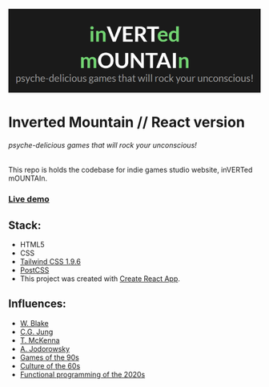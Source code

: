 ![Inverted Mountain logo](invertedmountain_logo.png "Inverted Mountain logo")
# Inverted Mountain // React version
###### psyche-delicious games that will rock your unconscious!

This repo is holds the codebase for indie games studio website, inVERTed mOUNTAIn.

### [Live demo](inmountapp.surge.sh)

## Stack:

* HTML5
* CSS
* [Tailwind CSS 1.9.6](https://tailwindcss.com/)
* [PostCSS](https://postcss.org/)
* This project was created with [Create React App](https://github.com/facebook/create-react-app).


## Influences: 

* [W. Blake](https://en.wikipedia.org/wiki/William_Blake)
* [C.G. Jung](https://en.wikipedia.org/wiki/Carl_Jung)
* [T. McKenna](https://en.wikipedia.org/wiki/Terence_McKenna)
* [A. Jodorowsky](https://en.wikipedia.org/wiki/Alejandro_Jodorowsky)
* [Games of the 90s](https://www.youtube.com/watch?v=AAmPao9yIcc)
* [Culture of the 60s](https://www.youtube.com/watch?v=j800SVeiS5I)
* [Functional programming of the 2020s](https://elmjapan.org/)

